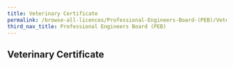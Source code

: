 ```yaml
---
title: Veterinary Certificate
permalink: /browse-all-licences/Professional-Engineers-Board-(PEB)/Veterinary-Certificate
third_nav_title: Professional Engineers Board (PEB)
---
```

## Veterinary Certificate
